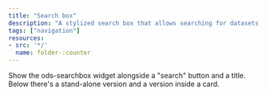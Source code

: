 ```yaml
---
title: "Search box"
description: "A stylized search box that allows searching for datasets in the catalog."
tags: ["navigation"]
resources:
- src: '*/'
  name: folder-:counter
---
```



Show the ods-searchbox widget alongside a "search" button and a title. Below there's a stand-alone version and a version inside a card.
